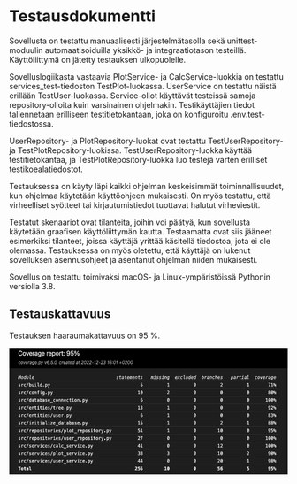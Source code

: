 # Testausdokumentti

Sovellusta on testattu manuaalisesti järjestelmätasolla sekä unittest-moduulin automaatisoiduilla yksikkö- ja integraatiotason testeillä. Käyttöliittymä on jätetty testauksen ulkopuolelle.

Sovelluslogiikasta vastaavia PlotService- ja CalcService-luokkia on testattu services_test-tiedoston TestPlot-luokassa. UserService on testattu näistä erillään TestUser-luokassa. Service-oliot käyttävät testeissä samoja repository-olioita kuin varsinainen ohjelmakin. Testikäyttäjien tiedot tallennetaan erilliseen testitietokantaan, joka on konfiguroitu .env.test-tiedostossa.

UserRepository- ja PlotRepository-luokat ovat testattu TestUserRepository- ja TestPlotRepository-luokissa. TestUserRepository-luokka käyttää testitietokantaa, ja TestPlotRepository-luokka luo testejä varten erilliset testikoealatiedostot.

Testauksessa on käyty läpi kaikki ohjelman keskeisimmät toiminnallisuudet, kun ohjelmaa käytetään käyttöohjeen mukaisesti. On myös testattu, että virheelliset syötteet tai kirjautumistiedot tuottavat halutut virheviestit.

Testatut skenaariot ovat tilanteita, joihin voi päätyä, kun sovellusta käytetään graafisen käyttöliittymän kautta. Testaamatta ovat siis jääneet esimerkiksi tilanteet, joissa käyttäjä yrittää käsitellä tiedostoa, jota ei ole olemassa. Testauksessa on myös oletettu, että käyttäjä on lukenut sovelluksen asennusohjeet ja asentanut ohjelman niiden mukaisesti.

Sovellus on testattu toimivaksi macOS- ja Linux-ympäristöissä Pythonin versiolla 3.8.

## Testauskattavuus

Testauksen haaraumakattavuus on 95 %.

![testikattavuus](https://github.com/annis1234/TapionTaskulaskin/blob/main/dokumentaatio/kuvat/testikattavuus.png)
